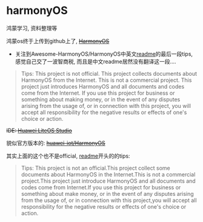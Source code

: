 # harmonyOS
鸿蒙学习, 资料整理等

鸿蒙os终于上传到github上了, ~~[HarmonyOS](https://github.com/Awesome-HarmonyOS/HarmonyOS)~~

 - 关注到Awesome-HarmonyOS/HarmonyOS中英文[readme](https://github.com/Awesome-HarmonyOS/HarmonyOS/blob/master/README.md)的最后一段tips, 感觉自己交了一波智商税, 而且是中文readme居然没有翻译这一段....
 > Tips: This project is not official. This project collects documents about HarmonyOS from the Internet. This is not a commercial project. This project just introduces HarmonyOS and all documents and codes come from the Internet. If you use this project for business or something about making money, or in the event of any disputes arising from the usage of, or in connection with this project, you will accept all responsibility for the negative results or effects of one's choice or action.

~~IDE: [Huawei LiteOS Studio](https://static.huaweicloud.com/upload/files/sdk/LiteOS_IDE.zip)~~

貌似官方版本的:
~~[huawei-iot/HarmonyOS](https://github.com/huawei-iot/HarmonyOS)~~

其实上面的这个也不是official, [readme](https://github.com/huawei-iot/HarmonyOS/blob/master/README.md)开头的的tips:
> Tips: This project is not an official.This project collect some documents about HarmonyOS in the Internet.This is not a commercial project.This project just introduce HarmonyOS and all documents and codes come from Internet.If you use this project for business or something about make money, or in the event of any disputes arising from the usage of, or in connection with this project,you will accept all responsibility for the negative results or effects of one's choice or action.


